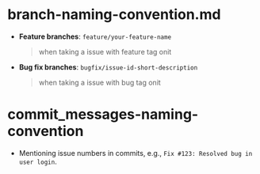 # branch-naming-convention.md

- **Feature branches**: `feature/your-feature-name`
  > when taking a issue with feature tag onit
- **Bug fix branches**: `bugfix/issue-id-short-description`
  > when taking a issue with bug tag onit

# commit_messages-naming-convention

- Mentioning issue numbers in commits, e.g., `Fix #123: Resolved bug in user login`.
